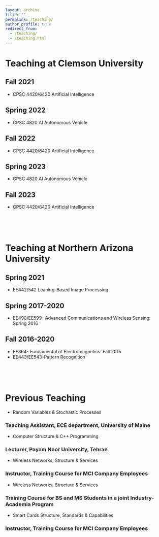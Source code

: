 ```yaml
---
layout: archive
title: ""
permalink: /teaching/
author_profile: true
redirect_from: 
  - /teaching/
  - /teaching.html
---
```




# Teaching at Clemson University
## Fall 2021
* CPSC 4420/6420  Artificial Intelligence

## Spring 2022
* CPSC 4820 AI Autonomous Vehicle

## Fall 2022
* CPSC 4420/6420  Artificial Intelligence

## Spring 2023
* CPSC 4820 AI Autonomous Vehicle

## Fall 2023
* CPSC 4420/6420  Artificial Intelligence


<br>
<br>
<br>


# Teaching at Northern Arizona University
## Spring 2021
* EE442/542 Leaning-Based Image Processing

## Spring 2017-2020
* EE490/EE599- Advanced Communications and Wireless Sensing: Spring 2016  

## Fall 2016-2020
* EE364- Fundamental of Electromagnetics: Fall 2015
* EE443/EE543-Pattern Recognition


<br>
<br>
<br>


# Previous Teaching 
* Random Variables & Stochastic Processes
### Teaching Assistant, ECE department, University of Maine

* Computer Structure & C++ Programming
### Lecturer, Payam Noor University, Tehran

* Wireless Networks, Structure & Services
### Instructor, Training Course for MCI Company Employees 

* Wireless Networks, Structure & Services
### Training Course for BS and MS Students in a joint Industry-Academia Program

* Smart Cards Structure, Standards & Capabilities
### Instructor, Training Course for MCI Company Employees

























<!-- {% include base_path %}

{% for post in site.teaching reversed %}
  {% include archive-single.html %}
{% endfor %} -->
